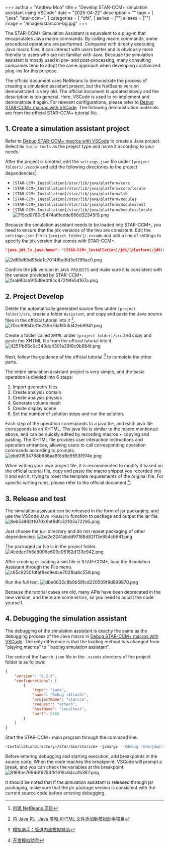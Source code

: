 +++
author = "Andrew Moa"
title = "Develop STAR-CCM+ simulation assistant using VSCode"
date = "2025-04-22"
description = ""
tags = [
    "java",
    "star-ccm+",
]
categories = [
    "cfd",
]
series = [""]
aliases = [""]
image = "/images/starccm-bg.jpg"
+++

The STAR-CCM+ Simulation Assistant is equivalent to a plug-in that encapsulates Java macro commands. By calling macro commands, some procedural operations are performed. Compared with directly executing Java macro files, it can interact with users better and is obviously more friendly to users who are not familiar with Java. Because the simulation assistant is mostly used in pre- and post-processing, many consulting companies tend to adopt the same approach when developing customized plug-ins for this purpose.

The official document uses NetBeans to demonstrate the process of creating a simulation assistant project, but the NetBeans version demonstrated is very old. The official document is updated slowly and the description is too general. Here, VSCode is used to re-implement and demonstrate it again. For relevant configurations, please refer to [Debug STAR-CCM+ macros with VSCode](../2025-04-18-use-vscode-debug-starccm-marco/). The following demonstration materials are from the official STAR-CCM+ tutorial file.

## 1. Create a simulation assistant project

Refer to [Debug STAR-CCM+ macros with VSCode](../2025-04-18-use-vscode-debug-starccm-marco/) to create a Java project. Select `No build tools` as the project type and name it according to your needs.

After the project is created, edit the `settings.json` file under `[project folder]/.vscode` and add the following directories to the project dependencies[^1]:
 - `[STAR-CCM+_Installation]/star/lib/java/platform/core`
 - `[STAR-CCM+_Installation]/star/lib/java/platform/core/locale`
 - `[STAR-CCM+_Installation]/star/lib/java/platform/lib`
 - `[STAR-CCM+_Installation]/star/lib/java/platform/modules`
 - `[STAR-CCM+_Installation]/star/lib/java/platform/modules/ext`
 - `[STAR-CCM+_Installation]/star/lib/java/platform/modules/locale`
![7f5cd0780c9474a6fedde666d32345f9.png](./images/7f5cd0780c9474a6fedde666d32345f9.png)

Because the simulation assistant needs to be loaded into STAR-CCM+, you need to ensure that the jdk versions of the two are consistent. Edit the `settings.json` file in `[project folder]/.vscode` and add a line of settings to specify the jdk version that comes with STAR-CCM+.
```json
"java.jdt.ls.java.home": "[STAR-CCM+_Installation]/jdk/[platform]/jdk[version]"
```
![2d65d65d95dd1c70148bd6d3e1799ac0.png](./images/2d65d65d95dd1c70148bd6d3e1799ac0.png)

Confirm the jdk version in `JAVA PROJECTS` and make sure it is consistent with the version provided by STAR-CCM+.
![faa980ab915d9e4f8cc472f9fe54167a.png](./images/faa980ab915d9e4f8cc472f9fe54167a.png)

## 2. Project Develop

Delete the automatically generated source files under `[project folder]/src`, create a folder `Assistant`, and copy and paste the Java source files in the official tutorial into it [^2].
![70cc6904b31e239e7da1853d42eb9941.png](./images/70cc6904b31e239e7da1853d42eb9941.png)

Create a folder called `XHTML` under `[project folder]/src` and copy and paste the XHTML file from the official tutorial into it.
![4251fb66c0c343dc4301a39f8c9b984f.png](./images/4251fb66c0c343dc4301a39f8c9b984f.png)

Next, follow the guidance of the official tutorial [^3] to complete the other parts.

The entire simulation assistant project is very simple, and the basic operation is divided into 6 steps:
1. Import geometry files
2. Create analysis domain
3. Create analysis physics
4. Generate volume mesh
5. Create display scene
6. Set the number of solution steps and run the solution.

Each step of the operation corresponds to a java file, and each java file corresponds to an XHTML. The java file is similar to the macro mentioned above, and can be quickly edited by recording macros + copying and pasting. The XHTML file provides user interaction instructions and operation entrances, allowing users to call corresponding operation commands according to prompts.
![ebd01534768b686aa8f8d6e9553f974e.png](./images/ebd01534768b686aa8f8d6e9553f974e.png)

When writing your own project file, it is recommended to modify it based on the official tutorial file, copy and paste the macro snippet you recorded into it and edit it, trying to meet the template requirements of the original file. For specific writing rules, please refer to the official document [^4].

## 3. Release and test

The simulation assistant can be released in the form of jar packaging, and use the VSCode `JAVA PROJECTS` function to package and output the jar file.
![8eb53882f107026ef8dfc32103a72295.png](./images/8eb53882f107026ef8dfc32103a72295.png)

Just choose the `bin` directory and do not repeat packaging of other dependencies.
![ba2e2241abdd97188d82f13e854cb641.png](./images/ba2e2241abdd97188d82f13e854cb641.png)

The packaged jar file is in the project folder.
![4cddcc7b6c8096e600c05162d133e942.png](./images/4cddcc7b6c8096e600c05162d133e942.png)

After creating or loading a sim file in STAR-CCM+, load the Simulation Assistant through the File menu.
![c65c92501dfaf9ec9edce7021ba6c559.png](./images/c65c92501dfaf9ec9edce7021ba6c559.png)

Run the full test.
![dbe0632c8b9b58fcd220509f8d899870.png](./images/dbe0632c8b9b58fcd220509f8d899870.png)

Because the tutorial cases are old, many APIs have been deprecated in the new version, and there are some errors, so you need to adjust the code yourself.

## 4. Debugging the simulation assistant

The debugging of the simulation assistant is exactly the same as the debugging process of the Java macro in [Debug STAR-CCM+ macros with VSCode](../2025-04-18-use-vscode-debug-starccm-marco/). The only difference is that the loading method has changed from "playing macros" to "loading simulation assistant".

The code of the `launch.json` file in the `.vscode` directory of the project folder is as follows:
```json
{
    "version": "0.2.0",
    "configurations": [
        {
            "type": "java",
            "name": "Debug (Attach)",
            "projectName": "starccm",
            "request": "attach",
            "hostName": "localhost",
            "port": 8765
        }
    ]
}
```

Start the STAR-CCM+ main program through the command line:
```bash
<InstallationDirectory>/star/bin/starccm+ -jvmargs '-Xdebug -Xrunjdwp:transport=dt_socket,server=y,suspend=n,address=8765'
```

Before entering debugging and starting execution, add breakpoints in the source code. When the code reaches the breakpoint, VSCode will prompt a break, and you can check the variables at the breakpoint.
![8169be70946f6754f81618c64ca1b387.png](./images/8169be70946f6754f81618c64ca1b387.png)

It should be noted that if the simulation assistant is released through jar packaging, make sure that the jar package version is consistent with the current source code before entering debugging.

[^1]: [创建 NetBeans 项目](https://www.topcfd.cn/Ebook/STARCCMP/GUID-844E0FD2-79DC-47B6-A182-3594ECC5E475.html)

[^2]: [将 Java 包、Java 类和 XHTML 文件添加到模拟助手项目](https://www.topcfd.cn/Ebook/STARCCMP/GUID-986F9B0E-E9AC-4999-B02A-3544DA63B8A0.html)

[^3]: [模拟助手：管道内流模拟辅助](https://www.topcfd.cn/Ebook/STARCCMP/GUID-439308B8-7E23-4AC1-8B3F-ED490F61C5AD.html)

[^4]: [开发模拟助手](https://www.topcfd.cn/Ebook/STARCCMP/GUID-65D3D6B0-CDCB-4D30-9404-8762C9FA904D.html)

